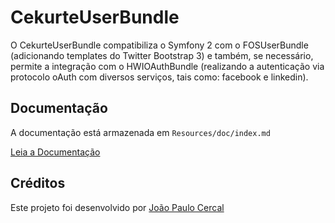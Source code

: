 CekurteUserBundle
=============

O CekurteUserBundle compatibiliza o Symfony 2 com o FOSUserBundle (adicionando templates do Twitter Bootstrap 3) e também, se necessário, permite a integração com o HWIOAuthBundle (realizando a autenticação via protocolo oAuth com diversos serviços, tais como: facebook e linkedin).

Documentação
-------------

A documentação está armazenada em `Resources/doc/index.md`

[Leia a Documentação](https://github.com/CekurteSistemas/CekurteUserBundle/blob/master/Resources/doc/index.md)

Créditos
-------------
Este projeto foi desenvolvido por [João Paulo Cercal](http://sistemas.cekurte.com "João Paulo Cercal")